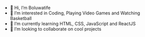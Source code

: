 - 👋 Hi, I’m Boluwatife
- 👀 I’m interested in Coding, Playing Video Games and Watching Basketball
- 🌱 I’m currently learning HTML, CSS, JavaScript and ReactJS
- 💞️ I’m looking to collaborate on cool projects


<!---
teefeh07/teefeh07 is a ✨ special ✨ repository because its `README.md` (this file) appears on your GitHub profile.
You can click the Preview link to take a look at your changes.
--->
